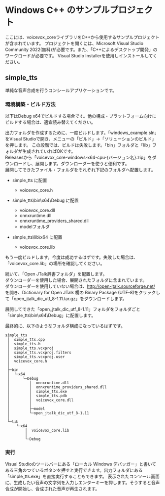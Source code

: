 # Windows C++ のサンプルプロジェクト

ここには、voicevox_coreライブラリをC++から使用するサンプルプロジェクトが含まれています。
プロジェクトを開くには、Microsoft Visual Studio Community 2022(無料)が必要です。また、「C++によるデスクトップ開発」のワークロードが必要です。
Visual Studio Installerを使用しインストールしてください。  

## simple_tts

単純な音声合成を行うコンシールアプリケーションです。

### 環境構築・ビルド方法

以下はDebug x64でビルドする場合です。他の構成・プラットフォーム向けにビルドする場合は、適宜読み替えてください。  

出力フォルダを作成するために、一度ビルドします。「windows_example.sln」をVisual Studioで開き、メニューの「ビルド」→「ソリューションのビルド」を押します。
この段階では、ビルドは失敗します。「bin」フォルダと「lib」フォルダが生成されていればOKです。  
Releasesから「voicevox_core-windows-x64-cpu-{バージョン名}.zip」をダウンロードし、展開します。ダウンローダーを使うと便利です。  
展開してできたファイル・フォルダをそれぞれ下記のフォルダへ配置します。

- simple_tts に配置
  - voicevox_core.h

- simple_tts\bin\x64\Debug に配置
  - voicevox_core.dll
  - onnxruntime.dll
  - onnxruntime_providers_shared.dll
  - modelフォルダ

- simple_tts\lib\x64 に配置
  - voicevox_core.lib

もう一度ビルドします。今度は成功するはずです。失敗した場合は、「voicevox_core.lib」の場所を確認してください。

続いて、「Open JTalk辞書フォルダ」を配置します。  
ダウンローダーを使用した場合、展開されたフォルダに含まれています。  
ダウンローダーを使用していない場合は、http://open-jtalk.sourceforge.net/ を開き、Dictionary for Open JTalk 欄の Binary Package (UTF-8)をクリックして「open_jtalk_dic_utf_8-1.11.tar.gz」をダウンロードします。  

展開してできた「open_jtalk_dic_utf_8-1.11」フォルダをフォルダごと「simple_tts\bin\x64\Debug」に配置します。

最終的に、以下のようなフォルダ構成になっているはずです。
```
simple_tts
 │  simple_tts.cpp
 │  simple_tts.h
 │  simple_tts.vcxproj
 │  simple_tts.vcxproj.filters
 │  simple_tts.vcxproj.user
 │  voicevox_core.h
 │
 ├─bin
 │  └─x64
 │      └─Debug
 │         │  onnxruntime.dll
 │         │  onnxruntime_providers_shared.dll
 │         │  simple_tts.exe
 │         │  simple_tts.pdb
 │         │  voicevox_core.dll
 │         │
 │         ├─model
 │         └─open_jtalk_dic_utf_8-1.11
 │
 └─lib
     └─x64
         │  voicevox_core.lib
         │
         └─Debug
```

### 実行
Visual Studioのツールバーにある「ローカル Windows デバッガー」と書いてある三角のつているボタンを押すと実行できます。出力フォルダにある「simple_tts.exe」を直接実行することもできます。
表示されたコンソール画面に、生成したい音声の文字列を入力しエンターキーを押します。そうすると音声合成が開始し、合成された音声が再生されます。
